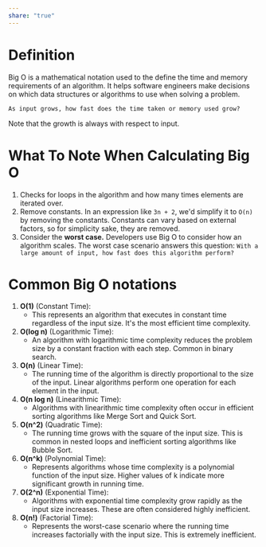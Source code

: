 ```yaml
---
share: "true"
---
```

# Definition
Big O is a mathematical notation used to the define the time and memory requirements of an algorithm. It helps software engineers make decisions on which data structures or algorithms to use when solving a problem. 

	As input grows, how fast does the time taken or memory used grow?

Note that the growth is always with respect to input.
# What To Note When Calculating Big O
1. Checks for loops in the algorithm and how many times elements are iterated over.
2. Remove constants.
	In an expression like `3n + 2`, we'd simplify it to `O(n)` by removing the constants. Constants can vary based on external factors, so for simplicity sake, they are removed.
3. Consider the **worst case.** 
	Developers use Big O to consider how an algorithm scales. The worst case scenario answers this question: `With a large amount of input, how fast does this algorithm perform?`

# Common Big O notations
1. **O(1)** (Constant Time):
    - This represents an algorithm that executes in constant time regardless of the input size. It's the most efficient time complexity.
2. **O(log n)** (Logarithmic Time):
    - An algorithm with logarithmic time complexity reduces the problem size by a constant fraction with each step. Common in binary search.
3. **O(n)** (Linear Time):  
    - The running time of the algorithm is directly proportional to the size of the input. Linear algorithms perform one operation for each element in the input.
4. **O(n log n)** (Linearithmic Time): 
    - Algorithms with linearithmic time complexity often occur in efficient sorting algorithms like Merge Sort and Quick Sort.
5. **O(n^2)** (Quadratic Time): 
    - The running time grows with the square of the input size. This is common in nested loops and inefficient sorting algorithms like Bubble Sort.
6. **O(n^k)** (Polynomial Time):
    - Represents algorithms whose time complexity is a polynomial function of the input size. Higher values of k indicate more significant growth in running time.
7. **O(2^n)** (Exponential Time):
    - Algorithms with exponential time complexity grow rapidly as the input size increases. These are often considered highly inefficient.
8. **O(n!)** (Factorial Time):
    - Represents the worst-case scenario where the running time increases factorially with the input size. This is extremely inefficient.